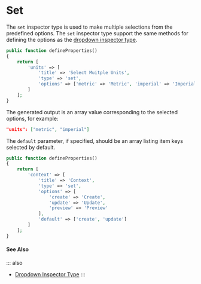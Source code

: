 # Set

The `set` inspector type is used to make multiple selections from the predefined options. The `set` inspector type support the same methods for defining the options as the [dropdown inspector type](./type-dropdown.md).

```php
public function defineProperties()
{
    return [
        'units' => [
            'title' => 'Select Muitple Units',
            'type' => 'set',
            'options' => ['metric' => 'Metric', 'imperial' => 'Imperial']
        ]
    ];
}
```

The generated output is an array value corresponding to the selected options, for example:

```json
"units": ["metric", "imperial"]
```

The `default` parameter, if specified, should be an array listing item keys selected by default.

```php
public function defineProperties()
{
    return [
        'context' => [
            'title' => 'Context',
            'type' => 'set',
            'options' => [
                'create' => 'Create',
                'update' => 'Update',
                'preview' => 'Preview'
            ],
            'default' => ['create', 'update']
        ]
    ];
}
```

#### See Also

::: also
* [Dropdown Inspector Type](./type-dropdown.md)
:::
